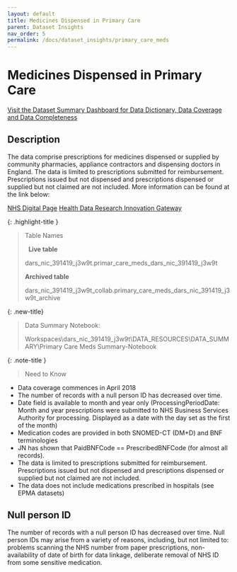 ```yaml
---
layout: default
title: Medicines Dispensed in Primary Care
parent: Dataset Insights
nav_order: 5
permalink: /docs/dataset_insights/primary_care_meds
---
```


# Medicines Dispensed in Primary Care

<span class="fs-3">
  <a href="https://github.com/BHFDSC/cvd-covid-tre-dashboard" class="btn" target="_blank">Visit the Dataset Summary Dashboard for Data Dictionary, Data Coverage and Data Completeness</a>
</span>

## Description
The data comprise prescriptions for medicines dispensed or supplied by community pharmacies, appliance contractors and dispensing doctors in England. The data is limited to prescriptions submitted for reimbursement. Prescriptions issued but not dispensed and prescriptions dispensed or supplied but not claimed are not included. More information can be found at the link below:

<span class="fs-3">
  <a href="https://digital.nhs.uk/data-and-information/data-tools-and-services/data-services/medicines-dispensed-in-primary-care-nhsbsa-data" class="btn" target="_blank">NHS Digital Page</a>
</span>

<span class="fs-3">
  <a href="https://web.www.healthdatagateway.org/dataset/f201b68f-d995-4a70-a9ee-aa3510232777" class="btn" target="_blank">Health Data Research Innovation Gateway</a>
</span>

{: .highlight-title }
> Table Names
>
> &nbsp;
> **Live table**
> >
> dars_nic_391419_j3w9t.primar_care_meds_dars_nic_391419_j3w9t
>
> **Archived table**
> >
> dars_nic_391419_j3w9t_collab.primary_care_meds_dars_nic_391419_j3w9t_archive


{: .new-title}
> Data Summary Notebook:
> 
> Workspaces\dars_nic_391419_j3w9t\DATA_RESOURCES\DATA_SUMMARY\Primary Care Meds Summary-Notebook



{: .note-title }
> Need to Know
>
- Data coverage commences in April 2018
- The number of records with a null person ID has decreased over time.
- Date field is available to month and year only (ProcessingPeriodDate: Month and year prescriptions were submitted to NHS Business Services Authority for processing. Displayed as a date with the day set as the first of the month)
- Medication codes are provided in both SNOMED-CT (DM+D) and BNF terminologies
- JN has shown that PaidBNFCode == PrescribedBNFCode (for almost all records). 
- The data is limited to prescriptions submitted for reimbursement. Prescriptions issued but not dispensed and prescriptions dispensed or supplied but not claimed are not included.
- The data does not include medications prescribed in hospitals (see EPMA datasets)
>

## Null person ID
The number of records with a null person ID has decreased over time. Null person IDs may arise from a variety of reasons, including, but not limited to: problems scanning the NHS number from paper prescriptions, non-availability of date of birth for data linkage, deliberate removal of NHS ID from some sensitive medication.  
